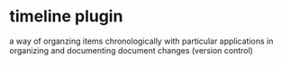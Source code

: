 timeline plugin
==============
a way of organzing items chronologically with particular applications in organizing and documenting document changes (version control)